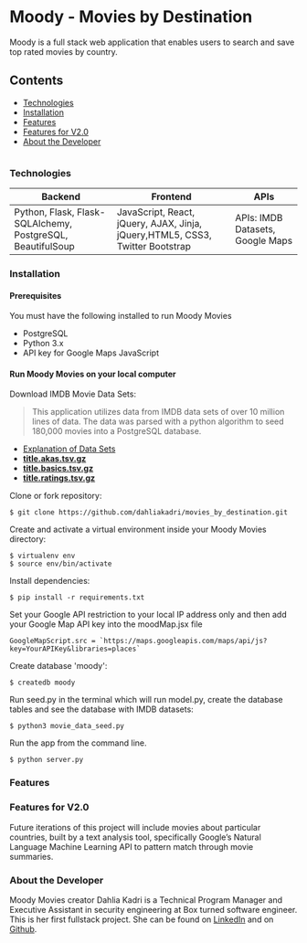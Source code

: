# Moody - Movies by Destination
Moody is a full stack web application that enables users to search and save top rated movies by country.

## Contents

 - [Technologies](#technologies)
 - [Installation](#installation)
 - [Features](#features)
 - [Features for V2.0](#FeaturesforV2.0)
 - [About the Developer](#AbouttheDeveloper)
```
```

### Technologies

| Backend | Frontend  | APIs  |
|--|--|--|
|Python, Flask, Flask-SQLAlchemy, PostgreSQL, BeautifulSoup  | JavaScript, React, jQuery, AJAX, Jinja, jQuery,HTML5, CSS3, Twitter Bootstrap | APIs: IMDB Datasets, Google Maps |

### Installation
#### Prerequisites
You must have the following installed to run Moody Movies
 - PostgreSQL
 - Python 3.x
 - API key for Google Maps JavaScript
 #### Run Moody Movies on your local computer
Download IMDB Movie Data Sets:
> This application utilizes data from IMDB data sets of over 10 million
> lines of data. The data was parsed with a python algorithm to seed
> 180,000 movies into a PostgreSQL database.
- [Explanation of Data Sets](https://www.imdb.com/interfaces/)
- [**title.akas.tsv.gz**](https://datasets.imdbws.com/title.akas.tsv.gz%5C)
- [**title.basics.tsv.gz**](https://datasets.imdbws.com/title.basics.tsv.gz)
- [**title.ratings.tsv.gz**](https://datasets.imdbws.com/title.ratings.tsv.gz)

 Clone or fork repository:

    $ git clone https://github.com/dahliakadri/movies_by_destination.git
    
Create and activate a virtual environment inside your Moody Movies directory:
```
$ virtualenv env
$ source env/bin/activate
```

Install dependencies:
```
$ pip install -r requirements.txt
```

Set your Google API restriction to your local IP address only and then add your Google Map API key into the moodMap.jsx file

    GoogleMapScript.src = `https://maps.googleapis.com/maps/api/js?key=YourAPIKey&libraries=places`

Create database 'moody':
   ```
$ createdb moody
```

Run seed.py in the terminal which will run model.py, create the database tables and see the database with IMDB datasets:
   ```
$ python3 movie_data_seed.py
```

Run the app from the command line.

```
$ python server.py
```


### Features

### Features for V2.0
Future iterations of this project will include movies about particular countries, built by a text analysis tool, specifically Google’s Natural Language Machine Learning API to pattern match through movie summaries.

### About the Developer
Moody Movies creator Dahlia Kadri is a Technical Program Manager and Executive Assistant in security engineering at Box turned software engineer. This is her first fullstack project. She can be found on [LinkedIn](https://www.linkedin.com/in/dahliakadri/) and on [Github](https://github.com/dahliakadri).